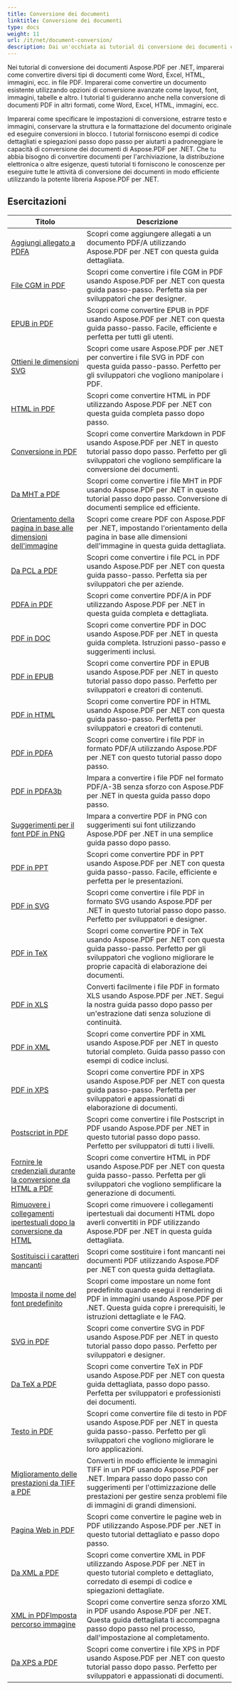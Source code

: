 ```yaml
---
title: Conversione dei documenti
linktitle: Conversione dei documenti
type: docs
weight: 11
url: /it/net/document-conversion/
description: Dai un'occhiata ai tutorial di conversione dei documenti con Aspose.PDF per .NET. Converti facilmente i file in diversi formati.
---
```

Nei tutorial di conversione dei documenti Aspose.PDF per .NET, imparerai come convertire diversi tipi di documenti come Word, Excel, HTML, immagini, ecc. in file PDF. Imparerai come convertire un documento esistente utilizzando opzioni di conversione avanzate come layout, font, immagini, tabelle e altro. I tutorial ti guideranno anche nella conversione di documenti PDF in altri formati, come Word, Excel, HTML, immagini, ecc. 

Imparerai come specificare le impostazioni di conversione, estrarre testo e immagini, conservare la struttura e la formattazione del documento originale ed eseguire conversioni in blocco. I tutorial forniscono esempi di codice dettagliati e spiegazioni passo dopo passo per aiutarti a padroneggiare le capacità di conversione dei documenti di Aspose.PDF per .NET. Che tu abbia bisogno di convertire documenti per l'archiviazione, la distribuzione elettronica o altre esigenze, questi tutorial ti forniscono le conoscenze per eseguire tutte le attività di conversione dei documenti in modo efficiente utilizzando la potente libreria Aspose.PDF per .NET.

## Esercitazioni
| Titolo | Descrizione |
| --- | --- | 
| [Aggiungi allegato a PDFA](./add-attachment-to-pdfa/) | Scopri come aggiungere allegati a un documento PDF/A utilizzando Aspose.PDF per .NET con questa guida dettagliata. |  
| [File CGM in PDF](./cgm-to-pdf/) | Scopri come convertire i file CGM in PDF usando Aspose.PDF per .NET con questa guida passo-passo. Perfetta sia per sviluppatori che per designer. |  
| [EPUB in PDF](./epub-to-pdf/) | Scopri come convertire EPUB in PDF usando Aspose.PDF per .NET con questa guida passo-passo. Facile, efficiente e perfetta per tutti gli utenti. |  
| [Ottieni le dimensioni SVG](./get-svg-dimensions/) | Scopri come usare Aspose.PDF per .NET per convertire i file SVG in PDF con questa guida passo-passo. Perfetto per gli sviluppatori che vogliono manipolare i PDF. |  
| [HTML in PDF](./html-to-pdf/) | Scopri come convertire HTML in PDF utilizzando Aspose.PDF per .NET con questa guida completa passo dopo passo. |  
| [Conversione in PDF](./markdown-to-pdf/) | Scopri come convertire Markdown in PDF usando Aspose.PDF per .NET in questo tutorial passo dopo passo. Perfetto per gli sviluppatori che vogliono semplificare la conversione dei documenti. |  
| [Da MHT a PDF](./mht-to-pdf/) | Scopri come convertire i file MHT in PDF usando Aspose.PDF per .NET in questo tutorial passo dopo passo. Conversione di documenti semplice ed efficiente. |  
| [Orientamento della pagina in base alle dimensioni dell'immagine](./page-orientation-according-image-dimensions/) | Scopri come creare PDF con Aspose.PDF per .NET, impostando l'orientamento della pagina in base alle dimensioni dell'immagine in questa guida dettagliata. |  
| [Da PCL a PDF](./pcl-to-pdf/) | Scopri come convertire i file PCL in PDF usando Aspose.PDF per .NET con questa guida passo-passo. Perfetta sia per sviluppatori che per aziende. |  
| [PDFA in PDF](./pdfa-to-pdf/) | Scopri come convertire PDF/A in PDF utilizzando Aspose.PDF per .NET in questa guida completa e dettagliata. |  
| [PDF in DOC](./pdf-to-doc/) | Scopri come convertire PDF in DOC usando Aspose.PDF per .NET in questa guida completa. Istruzioni passo-passo e suggerimenti inclusi.  |  
| [PDF in EPUB](./pdf-to-epub/) | Scopri come convertire PDF in EPUB usando Aspose.PDF per .NET in questo tutorial passo dopo passo. Perfetto per sviluppatori e creatori di contenuti. |  
| [PDF in HTML](./pdf-to-html/) | Scopri come convertire PDF in HTML usando Aspose.PDF per .NET con questa guida passo-passo. Perfetta per sviluppatori e creatori di contenuti. |  
| [PDF in PDFA](./pdf-to-pdfa/) | Scopri come convertire i file PDF in formato PDF/A utilizzando Aspose.PDF per .NET con questo tutorial passo dopo passo. |  
| [PDF in PDFA3b](./pdf-to-pdfa3b/) | Impara a convertire i file PDF nel formato PDF/A-3B senza sforzo con Aspose.PDF per .NET in questa guida passo dopo passo. |  
| [Suggerimenti per il font PDF in PNG](./pdf-to-png-font-hinting/) | Impara a convertire PDF in PNG con suggerimenti sui font utilizzando Aspose.PDF per .NET in una semplice guida passo dopo passo. |  
| [PDF in PPT](./pdf-to-ppt/) | Scopri come convertire PDF in PPT usando Aspose.PDF per .NET con questa guida passo-passo. Facile, efficiente e perfetta per le presentazioni. |  
| [PDF in SVG](./pdf-to-svg/) | Scopri come convertire i file PDF in formato SVG usando Aspose.PDF per .NET in questo tutorial passo dopo passo. Perfetto per sviluppatori e designer. |  
| [PDF in TeX](./pdf-to-tex/) | Scopri come convertire PDF in TeX usando Aspose.PDF per .NET con questa guida passo-passo. Perfetto per gli sviluppatori che vogliono migliorare le proprie capacità di elaborazione dei documenti. |  
| [PDF in XLS](./pdf-to-xls/) | Converti facilmente i file PDF in formato XLS usando Aspose.PDF per .NET. Segui la nostra guida passo dopo passo per un'estrazione dati senza soluzione di continuità. |  
| [PDF in XML](./pdf-to-xml/) | Scopri come convertire PDF in XML usando Aspose.PDF per .NET in questo tutorial completo. Guida passo passo con esempi di codice inclusi. |  
| [PDF in XPS](./pdf-to-xps/) | Scopri come convertire PDF in XPS usando Aspose.PDF per .NET con questa guida passo-passo. Perfetta per sviluppatori e appassionati di elaborazione di documenti. |  
| [Postscript in PDF](./postscript-to-pdf/) | Scopri come convertire i file Postscript in PDF usando Aspose.PDF per .NET in questo tutorial passo dopo passo. Perfetto per sviluppatori di tutti i livelli. |  
| [Fornire le credenziali durante la conversione da HTML a PDF](./provide-credentials-during-html-to-pdf/) | Scopri come convertire HTML in PDF usando Aspose.PDF per .NET con questa guida passo-passo. Perfetta per gli sviluppatori che vogliono semplificare la generazione di documenti. |  
| [Rimuovere i collegamenti ipertestuali dopo la conversione da HTML](./remove-hyperlinks-after-converting-from-html/) | Scopri come rimuovere i collegamenti ipertestuali dai documenti HTML dopo averli convertiti in PDF utilizzando Aspose.PDF per .NET in questa guida dettagliata. |  
| [Sostituisci i caratteri mancanti](./replace-missing-fonts/) | Scopri come sostituire i font mancanti nei documenti PDF utilizzando Aspose.PDF per .NET con questa guida dettagliata. |  
| [Imposta il nome del font predefinito](./set-default-font-name/) | Scopri come impostare un nome font predefinito quando esegui il rendering di PDF in immagini usando Aspose.PDF per .NET. Questa guida copre i prerequisiti, le istruzioni dettagliate e le FAQ. |  
| [SVG in PDF](./svg-to-pdf/) | Scopri come convertire SVG in PDF usando Aspose.PDF per .NET in questo tutorial passo dopo passo. Perfetto per sviluppatori e designer. |  
| [Da TeX a PDF](./tex-to-pdf/) | Scopri come convertire TeX in PDF usando Aspose.PDF per .NET con questa guida dettagliata, passo dopo passo. Perfetta per sviluppatori e professionisti dei documenti. |  
| [Testo in PDF](./text-to-pdf/) | Scopri come convertire file di testo in PDF usando Aspose.PDF per .NET in questa guida passo-passo. Perfetto per gli sviluppatori che vogliono migliorare le loro applicazioni. |  
| [Miglioramento delle prestazioni da TIFF a PDF](./tiff-to-pdf-performance-improvement/) | Converti in modo efficiente le immagini TIFF in un PDF usando Aspose.PDF per .NET. Impara passo dopo passo con suggerimenti per l'ottimizzazione delle prestazioni per gestire senza problemi file di immagini di grandi dimensioni. |  
| [Pagina Web in PDF](./web-page-to-pdf/) | Scopri come convertire le pagine web in PDF utilizzando Aspose.PDF per .NET in questo tutorial dettagliato e passo dopo passo. |  
| [Da XML a PDF](./xml-to-pdf/) | Scopri come convertire XML in PDF utilizzando Aspose.PDF per .NET in questo tutorial completo e dettagliato, corredato di esempi di codice e spiegazioni dettagliate. |  
| [XML in PDFImposta percorso immagine](./xml-to-pdfset-image-path/) | Scopri come convertire senza sforzo XML in PDF usando Aspose.PDF per .NET. Questa guida dettagliata ti accompagna passo dopo passo nel processo, dall'impostazione al completamento. |  
| [Da XPS a PDF](./xps-to-pdf/) | Scopri come convertire i file XPS in PDF usando Aspose.PDF per .NET con questo tutorial passo dopo passo. Perfetto per sviluppatori e appassionati di documenti. |  